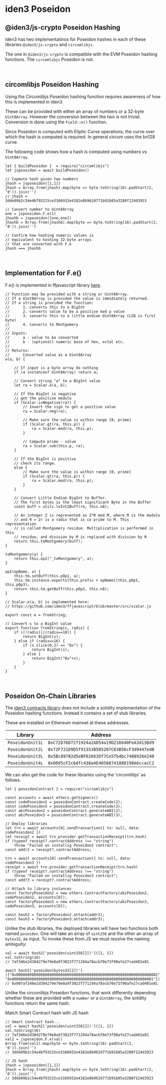 # iden3 Poseidon

## @iden3/js-crypto Poseidon Hashing
Iden3 has two implementatinos for Poseidon hashes in each of these libraries `@iden3/js-crypto` and `circomlibjs`.

The one in `@iden3/js-crypto` is compatible with the EVM Poseidon hashing functions. The `circomlibjs` Poseidon is not.

<BR />

## circomlibjs Poseidon Hashing
Using the Circomlibjs Poseidon hashing function requires awareness of how this is implemented in iden3.

These can be provided with either an array of numbers or a 32-byte `Uint8Array`. However the conversion between the two is not trivial. Conversion is done using the `Field::e()` function.

Since Poseidon is computed with Eliptic Curve operations, the curve over which the hash is computed is required. In general circom uses the bn128 curve.

The following code shows how a hash is computed using numbers vs `Uint8Array`.

```JS
let { buildPoseidon }  = require("circomlibjs")
let jsposeidon = await buildPoseidon()

// Copmute hash given two numbers
jhash = jsposeidon([1,1])
jhash = Array.from(jhash).map(byte => byte.toString(16).padStart(2, '0')).join('')
// jhash = 3dde09b2c54e4bf93215ce3166932e4182e8b962d771b91b85a3288f124d3923

// Convert number to Uint8Array
one = jsposeidon.F.e(1)
jhashb = jsposeidon([one,one])
jhashb = Array.from(jhashb).map(byte => byte.toString(16).padStart(2, '0')).join('')

// Confirm how hashing numeric values is 
// equivalent to hashing 32-byte arrays
// that are converted with F.e
jhash === jhashb
```

<BR />

## Implementation for F.e()

F.e() is implemented in ffjavascript library [here](https://github.com/iden3/ffjavascript/blob/master/src/wasm_field1.js).
    
```JS
// Function may be provided with a string or Uint8Array.
// If a Uint8Array is provided the value is immidiately returned.
// If a string is provided the function:
//      1. converts this to a BigInt
//      2. converts value to be a positive mod p value
//      3. converts this to a little endian Uint8Array (LSB is first byte)
//      4. converts to Montgomery
//
// Inputs:
//      a - value to be converted
//      b - (optional) numeric base of hex, octal etc.
//
// Returns:
//      Converted value as a Uint8Array
e(a, b) {

    // If input is a byte array do nothing
    if (a instanceof Uint8Array) return a;

    // Convert string "a" to a BigInt value
    let ra = Scalar.e(a, b);

    // If the BigInt is negative
    // get the positive modulo
    if (Scalar.isNegative(ra)) {
        // Invert the sign to get a positive value
        ra = Scalar.neg(ra);

        // Make sure the value is within range [0, prime]
        if (Scalar.gt(ra, this.p)) {
            ra = Scalar.mod(ra, this.p);
        }

        // Compute prime - value
        ra = Scalar.sub(this.p, ra);
    } 
    
    // If the BigInt is positive
    // check its range.
    else {
        // Make sure the value is within range [0, prime]
        if (Scalar.gt(ra, this.p)) {
            ra = Scalar.mod(ra, this.p);
        }
    }

    // Convert Little Endian BigInt to Buffer.
    // The first bytes is the least significant Byte in the Buffer 
    const buff = utils.leInt2Buff(ra, this.n8);

    // An integer Z is represented as Z*R mod M, where M is the modulo 
    // and R = 2r is a radix that is co prime to M. This representation 
    // is called Montgomery residue. Multiplication is performed in this 
    // residue, and division by M is replaced with division by R
    return this.toMontgomery(buff);
}

toMontgomery(a) {
    return this.op1("_toMontgomery", a);
}

op1(opName, a) {
    this.tm.setBuff(this.pOp1, a);
    this.tm.instance.exports[this.prefix + opName](this.pOp1, this.pOp3);
    return this.tm.getBuff(this.pOp3, this.n8);
}

// Scalar.e(a, b) is implemented here:
// https://github.com/iden3/ffjavascript/blob/master/src/scalar.js

export const e = fromString;

// Convert s to a BigInt value
export function fromString(s, radix) {
    if ((!radix)||(radix==10)) {
        return BigInt(s);
    } else if (radix==16) {
        if (s.slice(0,2) == "0x") {
            return BigInt(s);
        } else {
            return BigInt("0x"+s);
        }
    }
}
```

<BR />

## Poseidon On-Chain Libraries

The [iden3 contracts library](https://github.com/iden3/contracts/blob/master/contracts/lib/Poseidon.sol) does not include a solidity implementation of the Poseidon hashing functions. Instead it contains a set of stub libraries.

These are installed on Ethereum mainnet at these addresses.

| Library          | Address                                      |
|------------------|----------------------------------------------|
| `PoseidonUnit1L` | `0xC72D76D7271924a2AD54a19D216640FeA3d138d9` | 
| `PoseidonUnit2L` | `0x72F721D9D5f91353B505207C63B56cF3d9447edB` | 
| `PoseidonUnit3L` | `0x5Bc89782d5eBF62663Df7Ce5fb4bc7408926A240` | 
| `PoseidonUnit4L` | `0x0695cF2c6dfc438a4E40508741888198A6ccacC2` | 


We can also get the code for these libraries using the 'circomlibjs' as follows. 

```JS
let { poseidonContract } = require("circomlibjs")

const accounts = await ethers.getSigners()
const codePoseidon2 = poseidonContract.createCode(2);
const codePoseidon3 = poseidonContract.createCode(3);
const abiPoseidon2 = poseidonContract.generateABI(2);
const abiPoseidon3 = poseidonContract.generateABI(3);

// Deploy libraries
let trn = await accounts[0].sendTransaction({ to: null, data: codePoseidon2 })
let receipt = await trn.provider.getTransactionReceipt(trn.hash)
if (typeof receipt?.contractAddress !== "string")
    throw "Failed on installig Poseidon2 contract";
const addr2 = receipt?.contractAddress;

trn = await accounts[0].sendTransaction({ to: null, data: codePoseidon3 })
receipt = await trn.provider.getTransactionReceipt(trn.hash)
if (typeof receipt?.contractAddress !== "string")
    throw "Failed on installig Poseidon3 contract";
const addr3 = receipt?.contractAddress;

// Attach to library instances
const factoryPoseidon2 = new ethers.ContractFactory(abiPoseidon2, codePoseidon2, accounts[0]);
const factoryPoseidon3 = new ethers.ContractFactory(abiPoseidon3, codePoseidon3, accounts[0]);

const hash2 = factoryPoseidon2.attach(addr2);
const hash3 = factoryPoseidon3.attach(addr3);
```

Unlike the stub libraries, the deployed libraries will have two functions both named `poseidon`. One will take an array of `uint256` and the other an array of `bytes32`, as input. To invoke these from JS we must resolve the naming ambiguity:

```JS
val = await hash2['poseidon(uint256[2])']([1, 1])
val.toString(16)
// 7af346e2d304279e79e0a9f3023f771294a78acb70e73f90afe27cad401e81

await hash2['poseidon(bytes32[2])'](["0x0000000000000000000000000000000000000000000000000000000000000001", "0x0000000000000000000000000000000000000000000000000000000000000001"])
// 0x007af346e2d304279e79e0a9f3023f771294a78acb70e73f90afe27cad401e81
```

Unlike the circomlibjs Poseidon functions, that work differently depending whether these are provided with a `number` or a `Uint8Array`, the solidity functions return the same hash.

Match Smart Contract hash with JS hash
```JS
// Smart Contract hash...
val = await hash2['poseidon(uint256[2])']([1, 1])
val.toString(16) 
// 7af346e2d304279e79e0a9f3023f771294a78acb70e73f90afe27cad401e81
val2 = jsposeidon.F.e(val)
Array.from(val2).map(byte => byte.toString(16).padStart(2, '0')).join('')
// 3dde09b2c54e4bf93215ce3166932e4182e8b962d771b91b85a3288f124d3923

// JS hash
jhash = jsposeidon([1,1])
jhash = Array.from(jhash).map(byte => byte.toString(16).padStart(2, '0')).join('')
// 3dde09b2c54e4bf93215ce3166932e4182e8b962d771b91b85a3288f124d3923
```
<BR />
